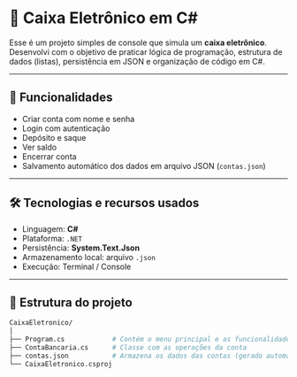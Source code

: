 # 💸 Caixa Eletrônico em C#

Esse é um projeto simples de console que simula um **caixa eletrônico**. Desenvolvi com o objetivo de praticar lógica de programação, estrutura de dados (listas), persistência em JSON e organização de código em C#.

---

## 🚀 Funcionalidades

- Criar conta com nome e senha
- Login com autenticação
- Depósito e saque
- Ver saldo
- Encerrar conta
- Salvamento automático dos dados em arquivo JSON (`contas.json`)

---

## 🛠️ Tecnologias e recursos usados

- Linguagem: **C#**
- Plataforma: `.NET`
- Persistência: **System.Text.Json**
- Armazenamento local: arquivo `.json`
- Execução: Terminal / Console

---

## 📁 Estrutura do projeto

```bash
CaixaEletronico/
│
├── Program.cs            # Contém o menu principal e as funcionalidades
├── ContaBancaria.cs      # Classe com as operações da conta
├── contas.json           # Armazena os dados das contas (gerado automaticamente)
└── CaixaEletronico.csproj
